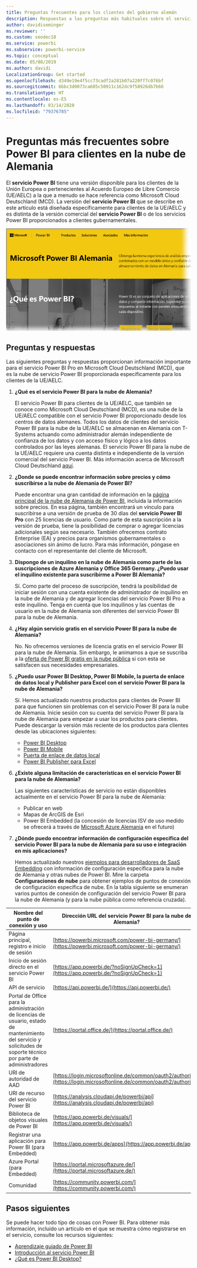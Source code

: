 ```yaml
---
title: Preguntas frecuentes para los clientes del gobierno alemán
description: Respuestas a las preguntas más habituales sobre el servicio al gobierno alemán de Power BI, para clientes del gobierno alemán
author: davidiseminger
ms.reviewer: ''
ms.custom: seodec18
ms.service: powerbi
ms.subservice: powerbi-service
ms.topic: conceptual
ms.date: 05/08/2019
ms.author: davidi
LocalizationGroup: Get started
ms.openlocfilehash: d349e19e4f5cc73cadf2a281b07a220ff7c076bf
ms.sourcegitcommit: 6bbc3d0073ca605c50911c162dc9f58926db7b66
ms.translationtype: HT
ms.contentlocale: es-ES
ms.lasthandoff: 03/14/2020
ms.locfileid: "79376785"
---
```

# <a name="frequently-asked-questions-for-power-bi-for-germany-cloud-customers"></a>Preguntas más frecuentes sobre Power BI para clientes en la nube de Alemania
El **servicio Power BI** tiene una versión disponible para los clientes de la Unión Europea o pertenecientes al Acuerdo Europeo de Libre Comercio (UE/AELC) a la que a menudo se hace referencia como Microsoft Cloud Deutschland (MCD). La versión del **servicio Power BI** que se describe en este artículo está diseñada específicamente para clientes de la UE/AELC y es distinta de la versión comercial del **servicio Power BI** o de los servicios Power BI proporcionados a clientes gubernamentales.

![](media/service-govde-faq/govde-faq_01.png)

## <a name="questions-and-answers"></a>Preguntas y respuestas

Las siguientes preguntas y respuestas proporcionan información importante para el servicio Power BI Pro en Microsoft Cloud Deutschland (MCD), que es la nube de servicio Power BI proporcionada específicamente para los clientes de la UE/AELC.

1. **¿Qué es el servicio Power BI para la nube de Alemania?**
   
   El servicio Power BI para clientes de la UE/AELC, que también se conoce como Microsoft Cloud Deutschland (MCD), es una nube de la UE/AELC compatible con el servicio Power BI proporcionado desde los centros de datos alemanes. Todos los datos de clientes del servicio Power BI para la nube de la UE/AELC se almacenan en Alemania con T-Systems actuando como administrador alemán independiente de confianza de los datos y con acceso físico y lógico a los datos controlados por las leyes alemanas. El servicio Power BI para la nube de la UE/AELC requiere una cuenta distinta e independiente de la versión comercial del servicio Power BI. Más información acerca de Microsoft Cloud Deutschland [aquí](https://www.microsoft.com/trustcenter/cloudservices/nationalcloud).
2. **¿Donde se puede encontrar información sobre precios y cómo suscribirse a la nube de Alemania de Power BI?**
   
   Puede encontrar una gran cantidad de información en la [página principal de la nube de Alemania de Power BI](https://powerbi.microsoft.com/power-bi-germany/), incluida la información sobre precios. En esa página, también encontrará un vínculo para suscribirse a una versión de prueba de 30 días del **servicio Power BI Pro** con 25 licencias de usuario. Como parte de esta suscripción a la versión de prueba, tiene la posibilidad de comprar o agregar licencias adicionales según sea necesario. También ofrecemos contrato Enterprise (EA) y precios para organismos gubernamentales o asociaciones sin ánimo de lucro. Para más información, póngase en contacto con el representante del cliente de Microsoft.
3. **Dispongo de un inquilino en la nube de Alemania como parte de las suscripciones de Azure Alemania y Office 365 Germany. ¿Puedo usar el inquilino existente para suscribirme a Power BI Alemania?**
   
   Sí. Como parte del proceso de suscripción, tendrá la posibilidad de iniciar sesión con una cuenta existente de administrador de inquilino en la nube de Alemania y de agregar licencias del servicio Power BI Pro a este inquilino. Tenga en cuenta que los inquilinos y las cuentas de usuario en la nube de Alemania son diferentes del servicio Power BI para la nube de Alemania.
4. **¿Hay algún servicio gratis en el servicio Power BI para la nube de Alemania?**
   
   No. No ofrecemos versiones de licencia gratis en el servicio Power BI para la nube de Alemania. Sin embargo, le animamos a que se suscriba a la [oferta de Power BI gratis en la nube pública](https://powerbi.microsoft.com/get-started/) si con esta se satisfacen sus necesidades empresariales.
5. **¿Puedo usar Power BI Desktop, Power BI Mobile, la puerta de enlace de datos local y Publisher para Excel con el servicio Power BI para la nube de Alemania?**
   
   Sí. Hemos actualizado nuestros productos para clientes de Power BI para que funcionen sin problemas con el servicio Power BI para la nube de Alemania. Inicie sesión con su cuenta del servicio Power BI para la nube de Alemania para empezar a usar los productos para clientes. Puede descargar la versión más reciente de los productos para clientes desde las ubicaciones siguientes:
   
   * [Power BI Desktop](https://powerbi.microsoft.com/desktop/)
   * [Power BI Mobile](https://powerbi.microsoft.com/mobile/)
   * [Puerta de enlace de datos local](https://powerbi.microsoft.com/gateway/)
   * [Power BI Publisher para Excel](https://powerbi.microsoft.com/excel-dashboard-publisher/)
6. **¿Existe alguna limitación de características en el servicio Power BI para la nube de Alemania?**
   
   Las siguientes características de servicio no están disponibles actualmente en el servicio Power BI para la nube de Alemania:
   
   * Publicar en web
   * Mapas de ArcGIS de Esri
   * Power BI Embedded (la concesión de licencias ISV de uso medido se ofrecerá a través de [Microsoft Azure Alemania](https://azure.microsoft.com/overview/clouds/germany/) en el futuro)
7. **¿Dónde puedo encontrar información de configuración específica del servicio Power BI para la nube de Alemania para su uso e integración en mis aplicaciones?**
   
   Hemos actualizado nuestros [ejemplos para desarrolladores de SaaS Embedding](https://github.com/Microsoft/PowerBI-Developer-Samples) con información de configuración específica para la nube de Alemania y otras nubes de Power BI. Mire la carpeta **Configuraciones de nube** para obtener ejemplos de puntos de conexión de configuración específica de nube. En la tabla siguiente se enumeran varios puntos de conexión de configuración del servicio Power BI para la nube de Alemania (y para la nube pública como referencia cruzada).

| **Nombre del punto de conexión y uso** | **Dirección URL del servicio Power BI para la nube de Alemania?** | **Dirección URL equivalente en la nube pública (para referencias cruzadas)** |
| --- | --- | --- |
| Página principal, registro e inicio de sesión |[https://powerbi.microsoft.com/power-bi-germany/](https://powerbi.microsoft.com/power-bi-germany/) |[https://powerbi.microsoft.com/](https://powerbi.microsoft.com/) |
| Inicio de sesión directo en el servicio Power BI |[https://app.powerbi.de/?noSignUpCheck=1](https://app.powerbi.de/?noSignUpCheck=1) |[https://app.powerbi.com/?noSignUpCheck=1](https://app.powerbi.com/?noSignUpCheck=1) |
| API de servicio |[https://api.powerbi.de/](https://api.powerbi.de/) |[https://api.powerbi.com/](https://api.powerbi.com/) |
| Portal de Office para la administración de licencias de usuario, estado de mantenimiento del servicio y solicitudes de soporte técnico por parte de administradores |[https://portal.office.de/](https://portal.office.de/) |[https://portal.office.com/](https://portal.office.com/) |
| URI de autoridad de AAD |[https://login.microsoftonline.de/common/oauth2/authorize/](https://login.microsoftonline.de/common/oauth2/authorize/) |[https://login.microsoftonline.com/common/oauth2/authorize/](https://login.microsoftonline.com/common/oauth2/authorize/) |
| URI de recurso del servicio Power BI |[https://analysis.cloudapi.de/powerbi/api](https://analysis.cloudapi.de/powerbi/api) |[https://analysis.windows.net/powerbi/api](https://analysis.windows.net/powerbi/api) |
| Biblioteca de objetos visuales de Power BI |[https://app.powerbi.de/visuals/](https://app.powerbi.de/visuals/) |[https://app.powerbi.com/visuals/](https://app.powerbi.com/visuals/) |
| Registrar una aplicación para Power BI (para Embedded) |[https://app.powerbi.de/apps](https://app.powerbi.de/apps) |[https://app.powerbi.com/apps](https://app.powerbi.com/apps) |
| Azure Portal (para Embedded) |[https://portal.microsoftazure.de/](https://portal.microsoftazure.de/) |[https://portal.azure.com/](https://portal.azure.com/) |
| Comunidad |[https://community.powerbi.com/](https://community.powerbi.com/) |[https://community.powerbi.com/](https://community.powerbi.com/) |

## <a name="next-steps"></a>Pasos siguientes
Se puede hacer todo tipo de cosas con Power BI. Para obtener más información, incluido un artículo en el que se muestra cómo registrarse en el servicio, consulte los recursos siguientes:

* [Aprendizaje guiado de Power BI](guided-learning/index.yml)
* [Introducción al servicio Power BI](service-get-started.md)
* [¿Qué es Power BI Desktop?](desktop-what-is-desktop.md)

